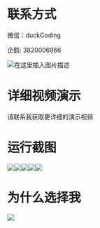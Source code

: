 # 联系方式

微信：duckCoding

企鹅: 3820006966

![在这里插入图片描述](http://upload.cxycsx.vip/91ab4bcb4f2c4c6db86365bb6d6e9c62.jpeg)

# 详细视频演示

请联系我获取更详细的演示视频

# 运行截图

![](http://www.bysj52.com/uploadfile/ueditor/image/202306/%E6%AF%95%E8%AE%BEssm391%E5%9F%BA%E4%BA%8Essm%E6%A1%86%E6%9E%B6%E7%BD%91%E7%BB%9C%E8%B4%A2%E5%8A%A1%E6%AF%95%E4%B8%9A%E8%AE%BE%E8%AE%A1/4.png)![](http://www.bysj52.com/uploadfile/ueditor/image/202306/%E6%AF%95%E8%AE%BEssm391%E5%9F%BA%E4%BA%8Essm%E6%A1%86%E6%9E%B6%E7%BD%91%E7%BB%9C%E8%B4%A2%E5%8A%A1%E6%AF%95%E4%B8%9A%E8%AE%BE%E8%AE%A1/2.png)![](http://www.bysj52.com/uploadfile/ueditor/image/202306/%E6%AF%95%E8%AE%BEssm391%E5%9F%BA%E4%BA%8Essm%E6%A1%86%E6%9E%B6%E7%BD%91%E7%BB%9C%E8%B4%A2%E5%8A%A1%E6%AF%95%E4%B8%9A%E8%AE%BE%E8%AE%A1/3.png)![](http://www.bysj52.com/uploadfile/ueditor/image/202306/%E6%AF%95%E8%AE%BEssm391%E5%9F%BA%E4%BA%8Essm%E6%A1%86%E6%9E%B6%E7%BD%91%E7%BB%9C%E8%B4%A2%E5%8A%A1%E6%AF%95%E4%B8%9A%E8%AE%BE%E8%AE%A1/1.png)![](http://www.bysj52.com/uploadfile/ueditor/image/202306/%E6%AF%95%E8%AE%BEssm391%E5%9F%BA%E4%BA%8Essm%E6%A1%86%E6%9E%B6%E7%BD%91%E7%BB%9C%E8%B4%A2%E5%8A%A1%E6%AF%95%E4%B8%9A%E8%AE%BE%E8%AE%A1/5.png)

# 为什么选择我

![](http://upload.cxycsx.vip/%E7%A8%8B%E5%BA%8F%E8%AE%BE%E8%AE%A1.png)

